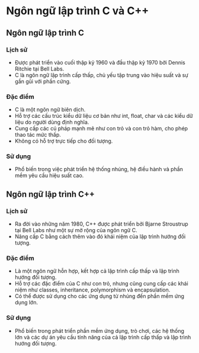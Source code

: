 # Ngôn ngữ lập trình C và C++

## Ngôn ngữ lập trình C

### Lịch sử
- Được phát triển vào cuối thập kỷ 1960 và đầu thập kỷ 1970 bởi Dennis Ritchie tại Bell Labs.
- C là ngôn ngữ lập trình cấp thấp, chủ yếu tập trung vào hiệu suất và sự gần gũi với phần cứng.

### Đặc điểm
- C là một ngôn ngữ biên dịch.
- Hỗ trợ các cấu trúc kiểu dữ liệu cơ bản như int, float, char và các kiểu dữ liệu do người dùng định nghĩa.
- Cung cấp các cú pháp mạnh mẽ như con trỏ và con trỏ hàm, cho phép thao tác mức thấp.
- Không có hỗ trợ trực tiếp cho đối tượng.

### Sử dụng
- Phổ biến trong việc phát triển hệ thống nhúng, hệ điều hành và phần mềm yêu cầu hiệu suất cao.

## Ngôn ngữ lập trình C++

### Lịch sử
- Ra đời vào những năm 1980, C++ được phát triển bởi Bjarne Stroustrup tại Bell Labs như một sự mở rộng của ngôn ngữ C.
- Nâng cấp C bằng cách thêm vào đó khái niệm của lập trình hướng đối tượng.

### Đặc điểm
- Là một ngôn ngữ hỗn hợp, kết hợp cả lập trình cấp thấp và lập trình hướng đối tượng.
- Hỗ trợ các đặc điểm của C như con trỏ, nhưng cũng cung cấp các khái niệm như classes, inheritance, polymorphism và encapsulation.
- Có thể được sử dụng cho các ứng dụng từ nhúng đến phần mềm ứng dụng lớn.

### Sử dụng
- Phổ biến trong phát triển phần mềm ứng dụng, trò chơi, các hệ thống lớn và các dự án yêu cầu tính năng của cả lập trình cấp thấp và lập trình hướng đối tượng.
